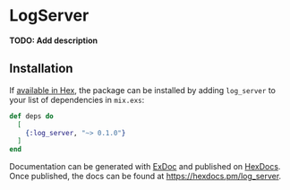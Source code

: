 # LogServer

**TODO: Add description**

## Installation

If [available in Hex](https://hex.pm/docs/publish), the package can be installed
by adding `log_server` to your list of dependencies in `mix.exs`:

```elixir
def deps do
  [
    {:log_server, "~> 0.1.0"}
  ]
end
```

Documentation can be generated with [ExDoc](https://github.com/elixir-lang/ex_doc)
and published on [HexDocs](https://hexdocs.pm). Once published, the docs can
be found at <https://hexdocs.pm/log_server>.

